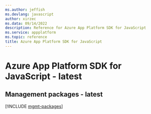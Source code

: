 ```yaml
---
ms.author: jeffish
ms.devlang: javascript
author: xirzec
ms.data: 09/14/2022
description: Reference for Azure App Platform SDK for JavaScript
ms.service: appplatform
ms.topic: reference
title: Azure App Platform SDK for JavaScript
---
```

# Azure App Platform SDK for JavaScript - latest

## Management packages - latest
[!INCLUDE [mgmt-packages](app-platform-mgmt-index.md)]